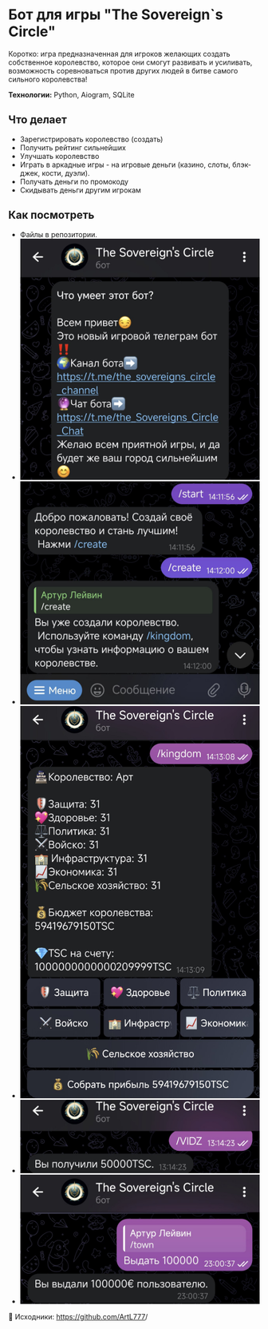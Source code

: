 # Бот для игры "The Sovereign`s Circle"
Коротко: игра предназначенная для игроков желающих создать собственное королевство, которое они смогут развивать и усиливать, возможность соревноваться против других людей в битве самого сильного королевства!

**Технологии:** Python, Aiogram, SQLite

## Что делает
- Зарегистрировать королевство (создать)
- Получить рейтинг сильнейших
- Улучшать королевство
- Играть в аркадные игры - на игровые деньги (казино, слоты, блэк-джек, кости, дуэли).
- Получать деньги по промокоду
- Скидывать деньги другим игрокам

## Как посмотреть
- Файлы в репозитории.
- ![Скриншот интерфейса](1.jpg)
- ![Скриншот интерфейса](2.jpg)
- ![Скриншот интерфейса](3.jpg)
- ![Скриншот интерфейса](4.jpg)
- ![Скриншот интерфейса](5.jpg)

🔗 Исходники: https://github.com/ArtL777<ArtL777>/<repo>
